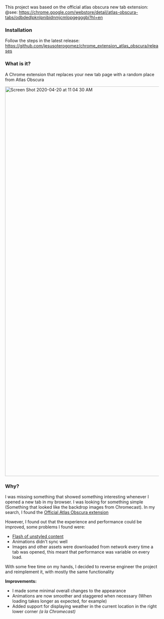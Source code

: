 This project was based on the official atlas obscura new tab extension:
@see: https://chrome.google.com/webstore/detail/atlas-obscura-tabs/odbdedlpknlpnibidnmjcmlopgegggbi?hl=en

### Installation

Follow the steps in the latest release: https://github.com/jesusoterogomez/chrome_extension_atlas_obscura/releases

### What is it?
A Chrome extension that replaces your new tab page with a random place from Atlas Obscura

<img width="1277" alt="Screen Shot 2020-04-20 at 11 04 30 AM" src="https://user-images.githubusercontent.com/5709736/79734316-cfe9e780-82f6-11ea-922c-36995552d951.png">

### Why?
I was missing something that showed something interesting whenever I opened a new tab in my browser. I was looking for something simple (Something that looked like the backdrop images from Chromecast). In my search, I found the [Official Atlas Obscura extension](https://community.atlasobscura.com/t/introducing-the-atlas-obscura-chrome-extension/31566)

However, I found out that the experience and performance could be improved, some problems I found were:
- [Flash of unstyled content](https://en.wikipedia.org/wiki/Flash_of_unstyled_content)
- Animations didn't sync well
- Images and other assets were downloaded from network every time a tab was opened, this meant that performance was variable on every load.

With some free time on my hands, I decided to reverse engineer the project and reimplement it, with mostly the same functionality

**Improvements:**
- I made some minimal overall changes to the appearance
- Animations are now smoother and staggered when necessary (When loading takes longer as expected, for example)
- Added support for displaying weather in the current location in the right lower corner _(a la Chromecast)_
